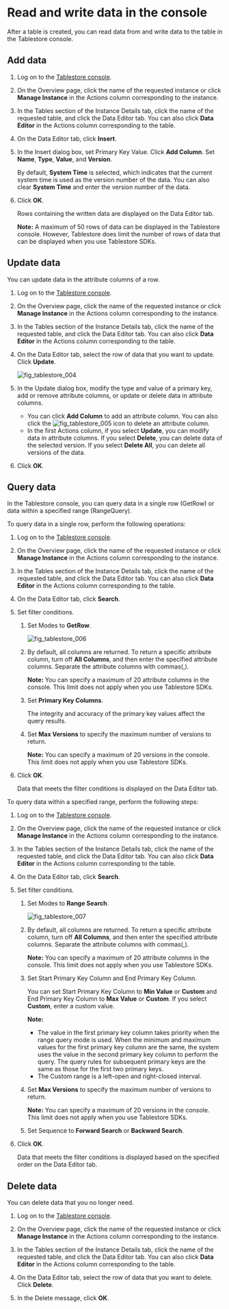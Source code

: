 # Read and write data in the console

After a table is created, you can read data from and write data to the table in the Tablestore console.

## Add data

1.  Log on to the [Tablestore console](https://otsnext.console.aliyun.com/).

2.  On the Overview page, click the name of the requested instance or click **Manage Instance** in the Actions column corresponding to the instance.

3.  In the Tables section of the Instance Details tab, click the name of the requested table, and click the Data Editor tab. You can also click **Data Editor** in the Actions column corresponding to the table.

4.  On the Data Editor tab, click **Insert**.

5.  In the Insert dialog box, set Primary Key Value. Click **Add Column**. Set **Name**, **Type**, **Value**, and **Version**.

    By default, **System Time** is selected, which indicates that the current system time is used as the version number of the data. You can also clear **System Time** and enter the version number of the data.

6.  Click **OK**.

    Rows containing the written data are displayed on the Data Editor tab.

    **Note:** A maximum of 50 rows of data can be displayed in the Tablestore console. However, Tablestore does limit the number of rows of data that can be displayed when you use Tablestore SDKs.


## Update data

You can update data in the attribute columns of a row.

1.  Log on to the [Tablestore console](https://otsnext.console.aliyun.com/).

2.  On the Overview page, click the name of the requested instance or click **Manage Instance** in the Actions column corresponding to the instance.

3.  In the Tables section of the Instance Details tab, click the name of the requested table, and click the Data Editor tab. You can also click **Data Editor** in the Actions column corresponding to the table.

4.  On the Data Editor tab, select the row of data that you want to update. Click **Update**.

    ![fig_tablestore_004](https://static-aliyun-doc.oss-accelerate.aliyuncs.com/assets/img/en-US/9477925951/p96253.png)

5.  In the Update dialog box, modify the type and value of a primary key, add or remove attribute columns, or update or delete data in attribute columns.

    -   You can click **Add Column** to add an attribute column. You can also click the ![fig_tablestore_005](https://static-aliyun-doc.oss-accelerate.aliyuncs.com/assets/img/en-US/5806659951/p96256.png) icon to delete an attribute column.
    -   In the first Actions column, if you select **Update**, you can modify data in attribute columns. If you select **Delete**, you can delete data of the selected version. If you select **Delete All**, you can delete all versions of the data.
6.  Click **OK**.


## Query data

In the Tablestore console, you can query data in a single row \(GetRow\) or data within a specified range \(RangeQuery\).

To query data in a single row, perform the following operations:

1.  Log on to the [Tablestore console](https://otsnext.console.aliyun.com/).

2.  On the Overview page, click the name of the requested instance or click **Manage Instance** in the Actions column corresponding to the instance.

3.  In the Tables section of the Instance Details tab, click the name of the requested table, and click the Data Editor tab. You can also click **Data Editor** in the Actions column corresponding to the table.

4.  On the Data Editor tab, click **Search**.

5.  Set filter conditions.

    1.  Set Modes to **GetRow**.

        ![fig_tablestore_006](https://static-aliyun-doc.oss-accelerate.aliyuncs.com/assets/img/en-US/9477925951/p96271.png)

    2.  By default, all columns are returned. To return a specific attribute column, turn off **All Columns**, and then enter the specified attribute columns. Separate the attribute columns with commas\(,\).

        **Note:** You can specify a maximum of 20 attribute columns in the console. This limit does not apply when you use Tablestore SDKs.

    3.  Set **Primary Key Columns**.

        The integrity and accuracy of the primary key values affect the query results.

    4.  Set **Max Versions** to specify the maximum number of versions to return.

        **Note:** You can specify a maximum of 20 versions in the console. This limit does not apply when you use Tablestore SDKs.

6.  Click **OK**.

    Data that meets the filter conditions is displayed on the Data Editor tab.


To query data within a specified range, perform the following steps:

1.  Log on to the [Tablestore console](https://otsnext.console.aliyun.com/).

2.  On the Overview page, click the name of the requested instance or click **Manage Instance** in the Actions column corresponding to the instance.

3.  In the Tables section of the Instance Details tab, click the name of the requested table, and click the Data Editor tab. You can also click **Data Editor** in the Actions column corresponding to the table.

4.  On the Data Editor tab, click **Search**.

5.  Set filter conditions.

    1.  Set Modes to **Range Search**.

        ![fig_tablestore_007](https://static-aliyun-doc.oss-accelerate.aliyuncs.com/assets/img/en-US/9477925951/p96285.png)

    2.  By default, all columns are returned. To return a specific attribute column, turn off **All Columns**, and then enter the specified attribute columns. Separate the attribute columns with commas\(,\).

        **Note:** You can specify a maximum of 20 attribute columns in the console. This limit does not apply when you use Tablestore SDKs.

    3.  Set Start Primary Key Column and End Primary Key Column.

        You can set Start Primary Key Column to **Min Value** or **Custom** and End Primary Key Column to **Max Value** or **Custom**. If you select **Custom**, enter a custom value.

        **Note:**

        -   The value in the first primary key column takes priority when the range query mode is used. When the minimum and maximum values for the first primary key column are the same, the system uses the value in the second primary key column to perform the query. The query rules for subsequent primary keys are the same as those for the first two primary keys.
        -   The Custom range is a left-open and right-closed interval.
    4.  Set **Max Versions** to specify the maximum number of versions to return.

        **Note:** You can specify a maximum of 20 versions in the console. This limit does not apply when you use Tablestore SDKs.

    5.  Set Sequence to **Forward Search** or **Backward Search**.

6.  Click **OK**.

    Data that meets the filter conditions is displayed based on the specified order on the Data Editor tab.


## Delete data

You can delete data that you no longer need.

1.  Log on to the [Tablestore console](https://otsnext.console.aliyun.com/).

2.  On the Overview page, click the name of the requested instance or click **Manage Instance** in the Actions column corresponding to the instance.

3.  In the Tables section of the Instance Details tab, click the name of the requested table, and click the Data Editor tab. You can also click **Data Editor** in the Actions column corresponding to the table.

4.  On the Data Editor tab, select the row of data that you want to delete. Click **Delete**.

5.  In the Delete message, click **OK**.


